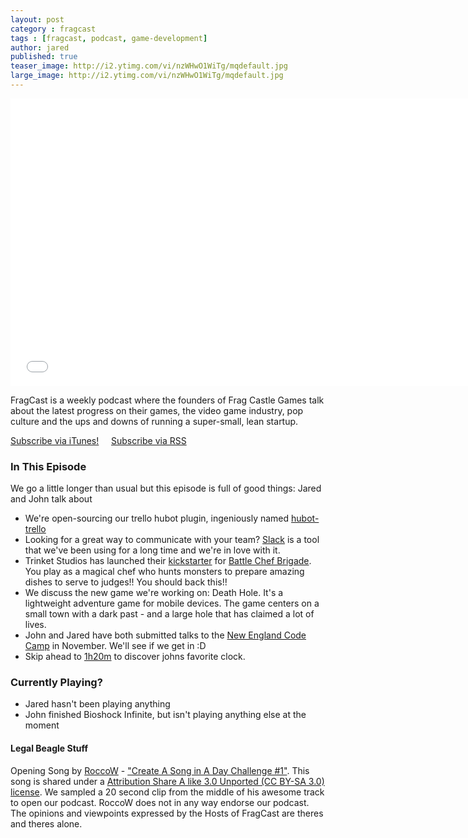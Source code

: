```yaml
---
layout: post
category : fragcast
tags : [fragcast, podcast, game-development]
author: jared
published: true
teaser_image: http://i2.ytimg.com/vi/nzWHwO1WiTg/mqdefault.jpg
large_image: http://i2.ytimg.com/vi/nzWHwO1WiTg/mqdefault.jpg
---
```


<iframe width="740" height="460" src="//www.youtube.com/embed/nzWHwO1WiTg" frameborder="0" allowfullscreen></iframe>

<div id="player" data-url="http://media.signalleaf.com/player/FragCast/543f24fb00da9302009ff645/" width="750" height="90"></div>

FragCast is a weekly podcast where the founders of Frag Castle Games talk about the latest progress on their games, the video game industry, pop culture and the ups and downs of running a super-small, lean startup.

[Subscribe via iTunes!](https://itunes.apple.com/us/podcast/fragcast/id796282162?mt=2) &nbsp;&nbsp;&nbsp; [Subscribe via RSS](http://media.signalleaf.com/FragCast/rss)


### In This Episode
We go a little longer than usual but this episode is full of good things: Jared and John talk about

- We're open-sourcing our trello hubot plugin, ingeniously named [hubot-trello](https://github.com/hubot-scripts/hubot-trello)
- Looking for a great way to communicate with your team? [Slack](http://www.slack.com) is a tool that we've been using for a long time and we're in love with it.
- Trinket Studios has launched their [kickstarter](https://www.kickstarter.com/projects/trinket/battle-chef-brigade) for [Battle Chef Brigade](http://www.battlechefbrigade.com/blog/). You play as a magical chef who hunts monsters to prepare amazing dishes to serve to judges!! You should back this!!
- We discuss the new game we're working on: Death Hole. It's a lightweight adventure game for mobile devices. The game centers on a small town with a dark past - and a large hole that has claimed a lot of lives.
- John and Jared have both submitted talks to the [New England Code Camp](https://www.bostoncodecamp.com/CC22/Sessions) in November. We'll see if we get in :D
- Skip ahead to [1h20m](http://www.youtube.com/watch?v=nzWHwO1WiTg#t=4796) to discover johns favorite clock.

### Currently Playing?
- Jared hasn't been playing anything
- John finished Bioshock Infinite, but isn't playing anything else at the moment

#### Legal Beagle Stuff
Opening Song by [RoccoW](https://soundcloud.com/roccow) - ["Create A Song in A Day Challenge #1"](https://soundcloud.com/roccow/create-a-song-in-a-day). This song is shared under a [Attribution Share A like 3.0 Unported (CC BY-SA 3.0) license](http://creativecommons.org/licenses/by-sa/3.0/). We sampled a 20 second clip from the middle of his awesome track to open our podcast. RoccoW does not in any way endorse our podcast. The opinions and viewpoints expressed by the Hosts of FragCast are theres and theres alone.
